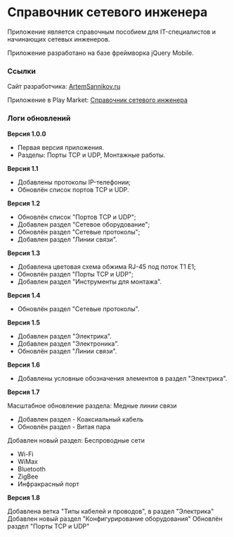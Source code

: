 # Справочник сетевого инженера

Приложение является справочным пособием для IT-специалистов и начинающих сетевых инженеров.

Приложение разработано на базе фреймворка jQuery Mobile.

### Ссылки

Сайт разработчика: [ArtemSannikov.ru](http://artemsannikov.ru)

Приложение в Play Market: [Справочник сетевого инженера](https://play.google.com/store/apps/details?id=network.engineer)

### Логи обновлений

**Версия 1.0.0**

* Первая версия приложения.
* Разделы: Порты TCP и UDP, Монтажные работы.

**Версия 1.1**

* Добавлены протоколы IP-телефонии;
* Обновлён список портов TCP и UDP.

**Версия 1.2**

* Обновлён список "Портов TCP и UDP";
* Добавлен раздел "Сетевое оборудование";
* Обновлён раздел "Сетевые протоколы";
* Добавлен раздел "Линии связи".

**Версия 1.3**

* Добавлена цветовая схема обжима RJ-45 под поток T1 E1;
* Обновлён раздел "Порты TCP и UDP";
* Добавлен раздел "Инструменты для монтажа".

**Версия 1.4**

* Обновлён раздел "Сетевые протоколы".

**Версия 1.5**

* Добавлен раздел "Электрика".
* Добавлен раздел "Электроника".
* Обновлён раздел "Линии связи".

**Версия 1.6**

* Добавлены условные обозначения элементов в раздел "Электрика".

**Версия 1.7**

Масштабное обновление раздела: Медные линии связи
* Добавлен раздел - Коаксиальный кабель
* Обновлён раздел - Витая пара

Добавлен новый раздел: Беспроводные сети
* Wi-Fi
* WiMax
* Bluetooth
* ZigBee
* Инфракрасный порт


**Версия 1.8**

Добавлена ветка "Типы кабелей и проводов", в раздел "Электрика"
Добавлен новый раздел "Конфигурирование оборудования"
Обновлён раздел "Порты TCP и UDP"